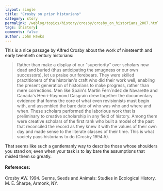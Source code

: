 ```yaml
---
layout: single 
title: "Crosby on prior historians" 
category: story
permalink: /weblog/topics/history/crosby/crosby_on_historians_2007.html
tags: [history] 
comments: false 
author: John Hawks 
---
```



<p>
This is a nice passage by Alfred Crosby about the work of nineteenth and early twentieth century historians: 
</p>

<blockquote>Rather than make a display of our "superiority" over scholars now dead and buried (thus anticipating the smugness or our own successors), let us praise our forebears. They were skilled practitioners of the historian's craft who did their work well, enabling the present generation of historians to make progress, rather than mere corrections. Men like Spain's Mart&iacute;n Fern&acute;ndez de Navarette and Canada's Henri-Raymond Casgrain drew together the documentary evidence that forms the core of what even revisionists must begin with, and assembled the bare date of who was who and where and when. These scholars performed the laborious work that is preliminary to creative scholarship in any field of history. Among them were creative scholars of the first rank who built a model of the past that reconciled the record as they knew it with the values of their own day and made sense to the literate classes of their time. This is what society pays historians to do (Crosby 1994:5). </blockquote>

<p>
That seems like such a gentlemanly way to describe those whose shoulders you stand on; even when your task is to lay bare the assumptions that misled them so greatly.  
</p>

<h4>References:</h4>

<p class="cite">Crosby AW. 1994. Germs, Seeds and Animals: Studies in Ecological History. M. E. Sharpe, Armonk, NY. </p>

